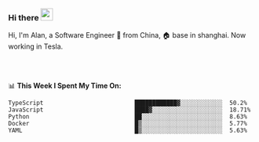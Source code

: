 ### Hi there <img src="https://media.giphy.com/media/hvRJCLFzcasrR4ia7z/giphy.gif" width="25px">

<!-- ![visitors](https://visitor-badge.glitch.me/badge?page_id=dislfyer.dislfyer) -->

Hi, I'm Alan, a Software Engineer 🚀 from China, 🏠 base in shanghai. Now working in Tesla.

<br/>
<br/>

📊 **This Week I Spent My Time On:**


<!--START_SECTION:waka-->

```text
TypeScript                          ████████████▓░░░░░░░░░░░░  50.2%
JavaScript                          ████▓░░░░░░░░░░░░░░░░░░░░  18.71%
Python                              ██░░░░░░░░░░░░░░░░░░░░░░░  8.63%
Docker                              █▒░░░░░░░░░░░░░░░░░░░░░░░  5.77%
YAML                                █▒░░░░░░░░░░░░░░░░░░░░░░░  5.63%
```

<!--END_SECTION:waka-->

<!--
**About Me:**
 -->
